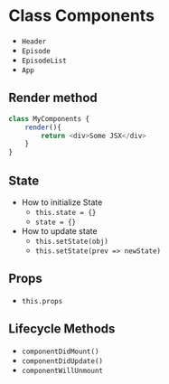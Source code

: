 # Class Components
* `Header`
* `Episode`
* `EpisodeList`
* `App`

## Render method
```js
class MyComponents {
    render(){
        return <div>Some JSX</div>
    }
}
```

## State
* How to initialize State
    * `this.state = {}`
    * `state = {}`
* How to update state
    * `this.setState(obj)`
    * `this.setState(prev => newState)`

## Props
* `this.props`

## Lifecycle Methods
* `componentDidMount()`
* `componentDidUpdate()`
* `componentWillUnmount`